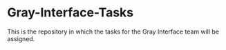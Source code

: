 # Gray-Interface-Tasks
This is the repository in which the tasks for the Gray Interface team will be assigned.
